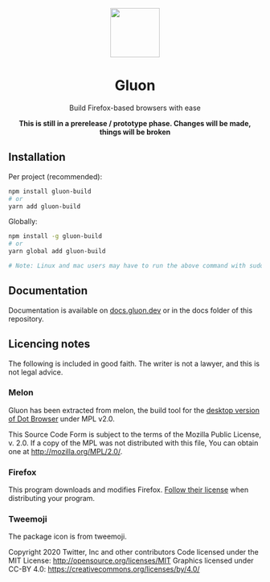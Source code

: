 <div align="center">

<p align="center">
  <img width="98" src="https://twemoji.maxcdn.com/v/13.0.1/svg/1f4e6.svg"/>
</p>

# Gluon

Build Firefox-based browsers with ease

**This is still in a prerelease / prototype phase. Changes will be made, things will be broken**

</div>

## Installation

Per project (recommended):

```sh
npm install gluon-build
# or
yarn add gluon-build
```

Globally:

```sh
npm install -g gluon-build
# or
yarn global add gluon-build

# Note: Linux and mac users may have to run the above command with sudo
```

## Documentation

Documentation is available on [docs.gluon.dev](https://docs.gluon.dev) or in the docs folder of this repository.

## Licencing notes

The following is included in good faith. The writer is not a lawyer, and this is not legal advice.

### Melon

Gluon has been extracted from melon, the build tool for the [desktop version of Dot Browser](https://github.com/dothq/browser-desktop) under MPL v2.0.

This Source Code Form is subject to the terms of the Mozilla Public
License, v. 2.0. If a copy of the MPL was not distributed with this
file, You can obtain one at http://mozilla.org/MPL/2.0/.

### Firefox

This program downloads and modifies Firefox. [Follow their license](https://hg.mozilla.org/mozilla-central/file/tip/LICENSE) when distributing your program.

### Tweemoji

The package icon is from tweemoji.

Copyright 2020 Twitter, Inc and other contributors
Code licensed under the MIT License: http://opensource.org/licenses/MIT
Graphics licensed under CC-BY 4.0: https://creativecommons.org/licenses/by/4.0/
